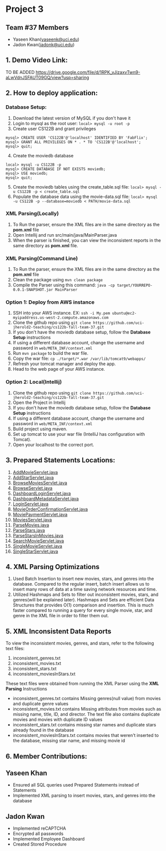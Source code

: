 # Project 3 
## Team #37 Members
- Yaseen Khan(yaseenk@uci.edu)
- Jadon Kwan(jadonk@uci.edu)

## 1. Demo Video Link: 
TO BE ADDED
https://drive.google.com/file/d/1RPK_vJizaxvTwn9-aLwVdnJSFAUT09GQ/view?usp=sharing

## 2. How to deploy application:

### Database Setup:
1. Download the latest version of MySQL if you don't have it
2. Login to mysql as the root user: ```local> mysql -u root -p```
3. Create user CS122B and grant privileges
```
mysql> CREATE USER 'CS122B'@'localhost' IDENTIFIED BY 'FabFlix';
mysql> GRANT ALL PRIVILEGES ON * . * TO 'CS122B'@'localhost';
mysql> quit;
```
4. Create the moviedb database
```
local> mysql -u CS122B -p
mysql> CREATE DATABASE IF NOT EXISTS moviedb;
mysql> USE moviedb;
mysql> quit;
```
5. Create the moviedb tables using the create_table.sql file: ```local> mysql -u CS122B -p < create_table.sql```
6. Populate the database data using the movie-data.sql file: ```local> mysql -u CS122B -p --database=moviedb < PATH/movie-data.sql```

### XML Parsing(Locally)
1. To Run the parser, ensure the XML files are in the same directory as the **pom.xml** file
2. Open Intellij and run src/main/java/MainParser.java 
3. When the parser is finished, you can view the inconsistent reports in the same directory as **pom.xml** file.

### XML Parsing(Command Line)
1. To Run the parser, ensure the XML files are in the same directory as the **pom.xml** file
2. Clean the package using ```mvn clean package```
3. Compile the Parser using this command: ```java -cp target/YOURREPO-0.0.1-SNAPSHOT.jar MainParser``` 


### Option 1: Deploy from AWS instance
1. SSH into your AWS instance. EX: ```ssh -i My.pem ubuntu@ec2-myipaddress.us-west-2.compute.amazonaws.com```
2. Clone the github repo using ```git clone https://github.com/uci-jherold2-teaching/cs122b-fall-team-37.git```
3. If you don't have the moviedb database setup, follow the **Database Setup** instructions
4. If using a different database account, change the username and password in ```web/META_INF/context.xml```
5. Run ```mvn package``` to build the war file.
6. Copy the war file: ```cp ./target/*.war /var/lib/tomcat9/webapps/```
7. Refresh your tomcat manager and deploy the app.
8. Head to the web page of your AWS instance.

### Option 2: Local(Intellij)
1. Clone the github repo using ```git clone https://github.com/uci-jherold2-teaching/cs122b-fall-team-37.git```
2. Open the Project in Intellij
3. If you don't have the moviedb database setup, follow the **Database Setup** instructions
3. If using a different database account, change the username and password in ```web/META_INF/context.xml```
4. Build project using maven.
5. Set up tomcat to use your war file (IntelliJ has configuration with Tomcat).
6. Open your localhost to the correct port.

## 3. Prepared Statements Locations:
1. [AddMovieServlet.java](src/main/java/AddMovieServlet.java)
2. [AddStarServlet.java](src/main/java/AddStarServlet.java)
3. [BrowseMoviesServlet.java](src/main/java/BrowseMoviesServlet.java)
4. [BrowseServlet.java](src/main/java/BrowseServlet.java)
5. [DashboardLoginServlet.java](src/main/java/DashboardLoginServlet.java)
6. [DashboardMetadataServlet.java](src/main/java/DashboardMetadataServlet.java)
7. [LoginServlet.java](src/main/java/LoginServlet.java)
8. [MovieOrderConfirmationServlet.java](src/main/java/MovieOrderConfirmationServlet.java)
9. [MoviePaymentServlet.java](src/main/java/MoviePaymentServlet.java)
10. [MoviesServlet.java](src/main/java/MoviesServlet.java)
11. [ParseMovies.java](src/main/java/ParseMovies.java)
12. [ParseStars.java](src/main/java/ParseStars.java)
13. [ParseStarsInMovies.java](src/main/java/ParseStarsInMovies.java)
14. [SearchMovieServlet.java](src/main/java/SearchMovieServlet.java)
15. [SingleMovieServlet.java](src/main/java/SingleMovieServlet.java)
16. [SingleStarServlet.java](src/main/java/SingleStarServlet.java)

## 4. XML Parsing Optimizations
1. Used Batch Insertion to insert new movies, stars, and genres into the database. Compared to the regular insert, batch insert allows us to insert many rows of data at a time saving network resources and time.
2. Utilized Hashmaps and Sets to filter out inconsistent movies, stars, and genres(will be explained later). Hashmaps and Sets are efficient Data Structures that provides O(1) comparison and insertion. This is much faster compared to running a query for every single movie, star, and genre in the XML file in order to filter them out.


## 5. XML Inconsistent Data Reports
To view the inconsistent movies, genres, and stars, refer to the following text files:
1. inconsistent_genres.txt
2. inconsistent_movies.txt
3. inconsistent_stars.txt
4. inconsistent_moviesInStars.txt

These text files were obtained from running the XML Parser using the **XML Parsing** Instructions

- inconsistent_genres.txt contains Missing genres(null value) from movies and duplicate genre values 
- inconsistent_movies.txt contains Missing attributes from movies such as missing name, title, ID, and director. The text file also contains duplicate movies and movies with duplicate ID values
- inconsistent_stars.txt contains missing star names and duplicate stars already found in the database
- inconsistent_moviesInStars.txt contains movies that weren't inserted to the database, missing star name, and missing movie id  


## 6. Member Contributions:
## Yaseen Khan
- Ensured all SQL queries used Prepared Statements instead of Statements
- Implemented XML parsing to insert movies, stars, and genres into the database

## Jadon Kwan
- Implemented reCAPTCHA
- Encrypted all passwords
- Implemented Employee Dashboard
- Created Stored Procedure

